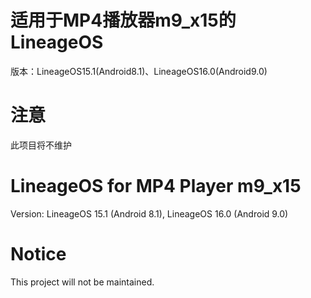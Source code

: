 # 适用于MP4播放器m9_x15的LineageOS
版本：LineageOS15.1(Android8.1)、LineageOS16.0(Android9.0)
# 注意
此项目将不维护
# LineageOS for MP4 Player m9_x15
Version: LineageOS 15.1 (Android 8.1), LineageOS 16.0 (Android 9.0)
# Notice
This project will not be maintained.
